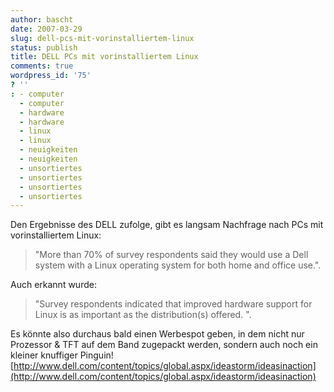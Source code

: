 ```yaml
---
author: bascht
date: 2007-03-29
slug: dell-pcs-mit-vorinstalliertem-linux
status: publish
title: DELL PCs mit vorinstalliertem Linux
comments: true
wordpress_id: '75'
? ''
: - computer
  - computer
  - hardware
  - hardware
  - linux
  - linux
  - neuigkeiten
  - neuigkeiten
  - unsortiertes
  - unsortiertes
  - unsortiertes
  - unsortiertes
---
```


Den Ergebnisse des DELL zufolge, gibt es langsam Nachfrage nach PCs
mit vorinstalliertem Linux:
> "More than 70% of survey respondents said they would use a Dell
> system with a Linux operating system for both home and office
> use.".

Auch erkannt wurde:
> "Survey respondents indicated that improved hardware support for
> Linux is as important as the distribution(s) offered. ".

Es könnte also durchaus bald einen Werbespot geben, in dem nicht
nur Prozessor & TFT auf dem Band zugepackt werden, sondern auch
noch ein kleiner knuffiger Pinguin!
[http://www.dell.com/content/topics/global.aspx/ideastorm/ideasinaction](http://www.dell.com/content/topics/global.aspx/ideastorm/ideasinaction)


